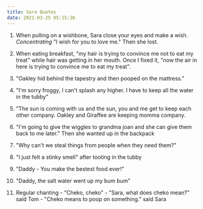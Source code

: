 ```yaml
---
title: Sara Quotes
date: 2021-03-25 05:15:26
---
```


1. When pulling on a wishbone, Sara close your eyes and make a wish. *Concentrating* "I wish for you to love me." Then she lost.

2. When eating breakfast, "my hair is trying to convince me not to eat my treat" while hair was getting in her mouth. Once I fixed it, "now the air in here is trying to convince me to eat my treat".

3. "Oakley hid behind the tapestry and then pooped on the mattress."

4. "I'm sorry froggy, I can't splash any higher. I have to keep all the water in the tubby"

5. "The sun is coming with us and the sun, you and me get to keep each other company. Oakley and Giraffee are keeping momma company.

6. "I'm going to give the wiggles to grandma joan and she can give them back to me later." Then she wanted up in the backpack

7. "Why can't we steal things from people when they need them?"

8. "I just felt a stinky smell" after tooting in the tubby

9. "Daddy - You make the bestest food ever!"

10. "Daddy, the salt water went up my bum bum"

11. Regular chanting - "Cheko, cheko" - "Sara, what does cheko mean?" said Tom - "Cheko means to poop on something." said Sara
